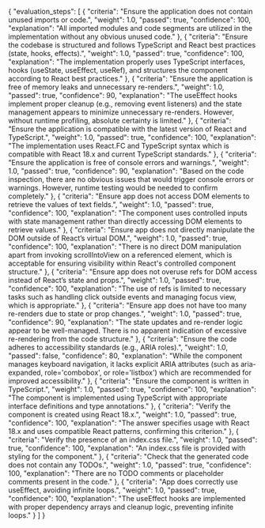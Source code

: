 {
  "evaluation_steps": [
    {
      "criteria": "Ensure the application does not contain unused imports or code.",
      "weight": 1.0,
      "passed": true,
      "confidence": 100,
      "explanation": "All imported modules and code segments are utilized in the implementation without any obvious unused code."
    },
    {
      "criteria": "Ensure the codebase is structured and follows TypeScript and React best practices (state, hooks, effects).",
      "weight": 1.0,
      "passed": true,
      "confidence": 100,
      "explanation": "The implementation properly uses TypeScript interfaces, hooks (useState, useEffect, useRef), and structures the component according to React best practices."
    },
    {
      "criteria": "Ensure the application is free of memory leaks and unnecessary re-renders.",
      "weight": 1.0,
      "passed": true,
      "confidence": 90,
      "explanation": "The useEffect hooks implement proper cleanup (e.g., removing event listeners) and the state management appears to minimize unnecessary re-renders. However, without runtime profiling, absolute certainty is limited."
    },
    {
      "criteria": "Ensure the application is compatible with the latest version of React and TypeScript.",
      "weight": 1.0,
      "passed": true,
      "confidence": 100,
      "explanation": "The implementation uses React.FC and TypeScript syntax which is compatible with React 18.x and current TypeScript standards."
    },
    {
      "criteria": "Ensure the application is free of console errors and warnings.",
      "weight": 1.0,
      "passed": true,
      "confidence": 90,
      "explanation": "Based on the code inspection, there are no obvious issues that would trigger console errors or warnings. However, runtime testing would be needed to confirm completely."
    },
    {
      "criteria": "Ensure app does not access DOM elements to retrieve the values of text fields.",
      "weight": 1.0,
      "passed": true,
      "confidence": 100,
      "explanation": "The component uses controlled inputs with state management rather than directly accessing DOM elements to retrieve values."
    },
    {
      "criteria": "Ensure app does not directly manipulate the DOM outside of React’s virtual DOM.",
      "weight": 1.0,
      "passed": true,
      "confidence": 100,
      "explanation": "There is no direct DOM manipulation apart from invoking scrollIntoView on a referenced element, which is acceptable for ensuring visibility within React's controlled component structure."
    },
    {
      "criteria": "Ensure app does not overuse refs for DOM access instead of React’s state and props.",
      "weight": 1.0,
      "passed": true,
      "confidence": 100,
      "explanation": "The use of refs is limited to necessary tasks such as handling click outside events and managing focus view, which is appropriate."
    },
    {
      "criteria": "Ensure app does not have too many re-renders due to state or prop changes.",
      "weight": 1.0,
      "passed": true,
      "confidence": 90,
      "explanation": "The state updates and re-render logic appear to be well-managed. There is no apparent indication of excessive re-rendering from the code structure."
    },
    {
      "criteria": "Ensure the code adheres to accessibility standards (e.g., ARIA roles).",
      "weight": 1.0,
      "passed": false,
      "confidence": 80,
      "explanation": "While the component manages keyboard navigation, it lacks explicit ARIA attributes (such as aria-expanded, role='combobox', or role='listbox') which are recommended for improved accessibility."
    },
    {
      "criteria": "Ensure the component is written in TypeScript.",
      "weight": 1.0,
      "passed": true,
      "confidence": 100,
      "explanation": "The component is implemented using TypeScript with appropriate interface definitions and type annotations."
    },
    {
      "criteria": "Verify the component is created using React 18.x.",
      "weight": 1.0,
      "passed": true,
      "confidence": 100,
      "explanation": "The answer specifies usage with React 18.x and uses compatible React patterns, confirming this criterion."
    },
    {
      "criteria": "Verify the presence of an index.css file.",
      "weight": 1.0,
      "passed": true,
      "confidence": 100,
      "explanation": "An index.css file is provided with styling for the component."
    },
    {
      "criteria": "Check that the generated code does not contain any TODOs.",
      "weight": 1.0,
      "passed": true,
      "confidence": 100,
      "explanation": "There are no TODO comments or placeholder comments present in the code."
    },
    {
      "criteria": "App does correctly use useEffect, avoiding infinite loops.",
      "weight": 1.0,
      "passed": true,
      "confidence": 100,
      "explanation": "The useEffect hooks are implemented with proper dependency arrays and cleanup logic, preventing infinite loops."
    }
  ]
}